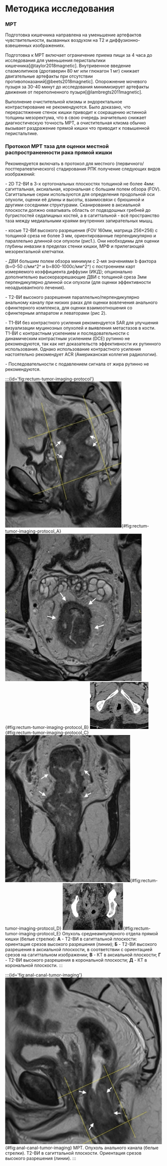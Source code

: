# Методика исследования

### МРТ

Подготовка кишечника направлена на уменьшение артефактов чувствительности, вызванных воздухом на Т2 и диффузионно-взвешенных изображениях.

Подготовка к МРТ включает ограничение приема пищи за 4 часа до исследования для уменьшения перистальтики кишечника\[@taylor2018magnetic\]. Внутривенное введение спазмолитиков (дротаверин 80 мг или глюкагон 1 мг) снижает двигательные артефакты при отсутствии противопоказаний\[@beets2018magnetic\]. Опорожнение мочевого пузыря за 30-40 минут до исследования минимизирует артефакты движения от переполненного пузыря\[@lambregts2011magnetic\].

Выполнение очистительной клизмы и эндоректальное контрастирование не рекомендуются. Было доказано, что перерастяжение стенок кишки приводит к сокращению истинной толщины мезоректума, что в свою очередь значительно снижает диагностическую точность МРТ, а очистительная клизма обычно вызывает раздражение прямой кишки что приводит к повышенной перистальтике.

### Протокол МРТ таза для оценки местной распространенности рака прямой кишки

Рекомендуется включать в протокол для местного (первичного/посттерапевтического) стадирования РПК получение следующих видов изображений:

\- 2D T2-ВИ в 3-х ортогональных плоскостях толщиной не более 4мм: сагиттальная, аксиальная, корональная с большим полем обзора (FOV). Сагиттальные серии используются для определения продольной оси опухоли, оценки её длины и высоты, взаимосвязи с брюшиной и другими соседними структурами. Сканирование в аксиальной плоскости должно охватывать область от подвздошных гребней до бугристостей седалищных костей, а в сагиттальной - всё пространство таза между медиальными краями внутренних запирательных мышц.

\- косые Т2-ВИ высокого разрешения (FOV 160мм, матрица 256×256) с толщиной среза не более 3 мм, ориентированные перпендикулярно и параллельно длинной оси опухоли (рис1.). Они необходимы для оценки глубины инвазии в пределах стенки кишки, МРФ и прилегающей мезоректальной клетчатки.

\- ДВИ большим полем обзора минимум с 2-мя значениями b фактора (b=0-50 с/мм^2^ и b=800-1000с/мм^2^) с построением карт измеряемого коэффициента диффузии (ИКД); опционально дополнительно высокоразрешающие ДВИ с толщиной среза 3мм перпендикулярно длинной оси опухоли (для оценки эффективности неоадъювантного лечения).

\- Т2-ВИ высокого разрешения параллельно/перпендикулярно анальному каналу при низких раках для оценки вовлечения анального сфинктерного комплекса, для оценки взаимоотношения со сфинктерным аппаратом и леваторами (рис 2).

\- Т1-ВИ без контрастного усиления рекомендуется SAR для улучшения визуализации муцинозных опухолей и выявления метастазов в кости. Т1-ВИ с контрастным усилением и последовательности с динамическим контрастным усилением (DCE) рутинно не рекомендуются, так как нет доказательств эффективности их рутинного использования. Однако использование контрастного усиления настоятельно рекомендует ACR (Американская коллегия радиологии).

\- Последовательности с подавлением сигнала от жира рутинно не рекомендуются.

:::{id='fig:rectum-tumor-imaging-protocol'}
![Т2-ВИ в сагиттальной плоскости](./img/methodology/fig1/image23.png){#fig:rectum-tumor-imaging-protocol_A}
![Т2-ВИ высокого разрешения в аксиальной плоскости](./img/methodology/fig1/image26.png){#fig:rectum-tumor-imaging-protocol_B}
![КТ в аксиальной плоскости](./img/methodology/fig1/image2.png){#fig:rectum-tumor-imaging-protocol_C}
![Т2-ВИ высокого разрешения в корональной плоскости](./img/methodology/fig1/image5.png){#fig:rectum-tumor-imaging-protocol_D}
![КТ в корональной плоскости](./img/methodology/fig1/image29.png){#fig:rectum-tumor-imaging-protocol_E}
Опухоль среднеампулярного отдела прямой кишки (белые стрелки): **А** - Т2-ВИ в сагиттальной плоскости: ориентация срезов высокого разрешения (линии); **Б** - Т2-ВИ высокого разрешения в аксиальной плоскости, в соответствии с ориентацией срезов на сагиттальном изображении; **В** - КТ в аксиальной плоскости; **Г** - Т2-ВИ высокого разрешения в корональной плоскости; **Д** - КТ в корональной плоскости.
:::

:::{id='fig:anal-canal-tumor-imaging'}
![МРТ. Опухоль анального канала](./img/methodology/fig2/image16.png){#fig:anal-canal-tumor-imaging}
МРТ. Опухоль анального канала (белые стрелки). Т2-ВИ в сагиттальной плоскости. Ориентация срезов высокого разрешения (линии).
:::

